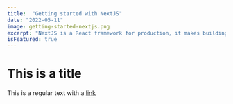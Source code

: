 ```yaml
---
title:  "Getting started with NextJS"
date: "2022-05-11"
image: getting-started-nextjs.png
excerpt: "NextJS is a React framework for production, it makes building full-stack React apps and sites a breeze and ship with built-in SSR."
isFeatured: true
---
```


# This is a title

This is a regular text with a [link](https://google.com)
